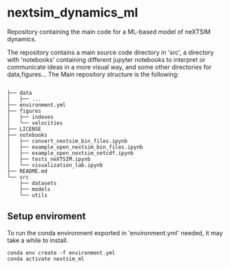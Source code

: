 # nextsim_dynamics_ml
Repository containing the main code for a ML-based model of neXTSIM dynamics.


The repository contains a main source code directory in 'src', a directory with 'notebooks' containing different jupyter notebooks to interpret or communicate ideas in a more visual way, and some other directories for data,figures... The Main repository structure is the following:

```

├── data
│   ├── ...
├── environment.yml
├── figures
│   ├── indexes
│   └── velocities
├── LICENSE
├── notebooks
│   ├── convert_nextsim_bin_files.ipynb
│   ├── example_open_nextsim_bin_files.ipynb
│   ├── example_open_nextsim_netcdf.ipynb
│   ├── tests_neXTSIM.ipynb
│   └── visualization_lab.ipynb
├── README.md
└── src
    ├── datasets
    ├── models
    └── utils
```

## Setup enviroment
To run the conda environment exported in 'environment.yml' needed, it may take a while to install.
```
conda env create -f environment.yml
conda activate nextsim_ml